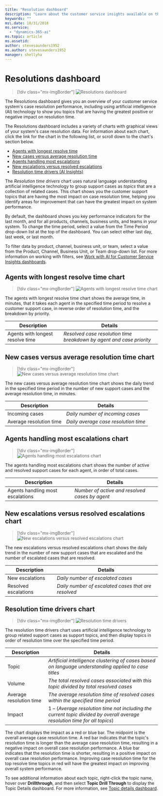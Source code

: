 ```yaml
---
title: "Resolution dashboard​"
description: "Learn about the customer service insights available on the Resolution dashboard."
keywords: ""
ms\.date: 10/31/2018
ms.service:
  - "dynamics-365-ai"
ms.topic: article
ms.assetid: 
author: stevesaunders1952
ms.author: stevesaunders1952
manager: shellyha
---
```


# Resolutions dashboard​

> [!div class="mx-imgBorder"]
> ![Resolutions dashboard](media/ai-csi-resolutions-dash.PNG)

The Resolutions dashboard gives you an overview of your customer service system's case resolution performance, including using artificial intelligence (AI) technology to show you topics that are having the greatest positive or negative impact on resolution time.

The Resolutions dashboard includes a variety of charts with graphical views of your system's case resolution data. For information about each chart, click the link for the chart in the following list, or scroll down to the chart's section below.

* [Agents with longest resolve time](#agents-with-longest-resolve-time-chart)
* [New cases versus average resolution time](#new-cases-versus-average-resolution-time-chart)
* [Agents handling most escalations](#agents-handling-most-escalations-chart)
* [New escalations versus resolved escalations](#new-escalations-versus-resolved-escalations-chart)
* [Resolution time drivers (AI Insights)](#resolution-time-drivers-chart)

The *Resolution time drivers* chart uses natural language understanding artificial intelligence technology to group support cases as *topics* that are a collection of related cases. This chart shows you the customer support topics that are having the most impact on case resolution time, helping you identify areas for improvement that can have the greatest impact on system performance.

By default, the dashboard shows you key performance indicators for the last month, and for all products, channels, business units, and teams in your system. To change the time period, select a value from the Time Period drop-down list at the top of the dashboard. You can select either last day, last week, or last month.

To filter data by product, channel, business unit, or team, select a value from the Product, Channel, Business Unit, or Team drop-down list. For more information on working with filters, see [Work with AI for Customer Service Insights dashboards](use-dashboard-sample-data.md).

## Agents with longest resolve time chart

> [!div class="mx-imgBorder"]
> ![Agents with longest resolve time chart](media/ai-csi-longest-resolve-time.PNG)

The agents with longest resolve time chart shows the average time, in minutes, that it takes each agent in the specified time period to resolve a customer support case, in reverse order of resolution time, and the breakdown by priority.

Description | Details
----------- | -------
Agents with longest resolve time | *Resolved case resolution time breakdown by agent and case priority*

## New cases versus average resolution time chart

> [!div class="mx-imgBorder"]
> ![New cases versus average resolution time chart](media/ai-csi-incoming-vs-resolution-time.PNG)

The new cases versus average resolution time chart shows the daily trend in the specified time period in the number of new support cases and the average resolution time, in minutes.

Description | Details
----------- | -------
Incoming cases | *Daily number of incoming cases*
Average resolution time | *Daily average case resolution time*

## Agents handling most escalations chart

> [!div class="mx-imgBorder"]
> ![Agents handling most escalations chart](media/ai-csi-most-escalations.PNG)

The agents handling most escalations chart shows the number of active and resolved support cases for each agent, in order of total cases.

Description | Details
----------- | -------
Agents handling most escalations | *Number of active and resolved cases by agent*

## New escalations versus resolved escalations chart

> [!div class="mx-imgBorder"]
> ![New escalations versus resolved escalations chart](media/ai-csi-new-resolved-escalations.PNG)

The new escalations versus resolved escalations chart shows the daily trend in the number of new support cases that are escalated and the number of escalated cases that are resolved.

Description | Details
----------- | -------
New escalations | *Daily number of escalated cases*
Resolved escalations | *Daily number of escalated cases that are resolved*

## Resolution time drivers chart

> [!div class="mx-imgBorder"]
> ![Resolution time drivers](media/ai-csi-resolution-drivers.PNG)

The resolution time drivers chart uses artificial intelligence technology to group related support cases as support topics, and then display topics in order of resolution time over the specified time period.

Description | Details
----------- | -------
Topic | *Artificial intelligence clustering of cases based on language understanding applied to case titles*
Volume | *The total resolved cases associated with this topic divided by total resolved cases*
Average resolution time | *The average resolution time of resolved cases within the specified time period*
Impact | 1 – (*Average resolution time not including the current topic divided by overall average resolution time for all topics*)

The chart displays the impact as a red or blue bar. The midpoint is the overall average case resolution time. A red bar indicates that the topic's resolution time is longer than the average case resolution time, resulting in a negative impact on overall case resolution performance. A blue bar indicates that the resolution time is shorter, resulting in a positive impact on overall case resolution performance. Improving case resolution time for the top resolve time topics in red will have the greatest impact on improving overall system performance.

To see additional information about each topic, right-click the topic name, hover over **Drillthrough**, and then select **Topic Drill Through** to display the Topic Details dashboard. For more information, see [Topic details dashboard](dashboard-topic-details.md).
